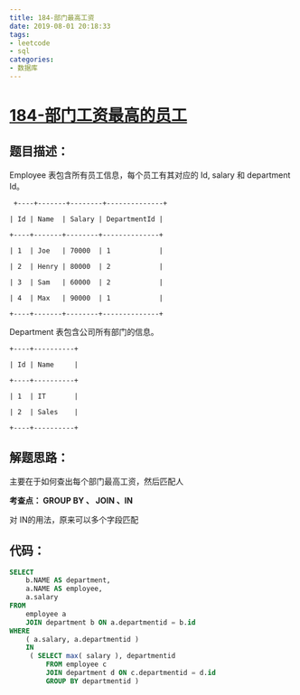 ```yaml
---
title: 184-部门最高工资
date: 2019-08-01 20:18:33
tags:
- leetcode
- sql
categories:
- 数据库
---
```


# [**184-部门工资最高的员工**](https://leetcode-cn.com/problems/department-highest-salary/)


## 题目描述：

Employee 表包含所有员工信息，每个员工有其对应的 Id, salary 和 department Id。

```
 +----+-------+--------+--------------+

| Id | Name  | Salary | DepartmentId |

+----+-------+--------+--------------+

| 1  | Joe   | 70000  | 1            |

| 2  | Henry | 80000  | 2            |

| 3  | Sam   | 60000  | 2            |

| 4  | Max   | 90000  | 1            |

+----+-------+--------+--------------+
```

<!--more-->

Department 表包含公司所有部门的信息。
```
+----+----------+

| Id | Name     |

+----+----------+

| 1  | IT       |

| 2  | Sales    |

+----+----------+
```


## **解题思路：**

主要在于如何查出每个部门最高工资，然后匹配人

**考查点： GROUP BY  、 JOIN 、IN**

对 IN的用法，原来可以多个字段匹配



## **代码：**

```sql
SELECT
	b.NAME AS department,
	a.NAME AS employee,
	a.salary 
FROM
	employee a
	JOIN department b ON a.departmentid = b.id 
WHERE
	( a.salary, a.departmentid )
	IN 
	 ( SELECT max( salary ), departmentid 
		 FROM employee c 
		 JOIN department d ON c.departmentid = d.id
		 GROUP BY departmentid )
```

